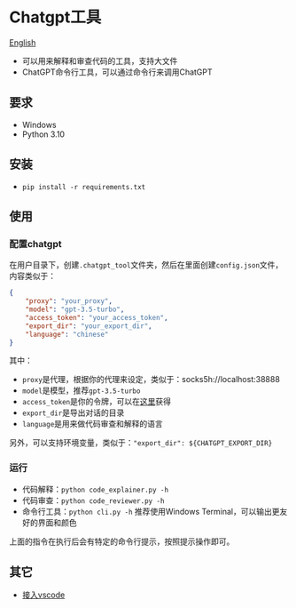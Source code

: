 # Chatgpt工具

[English](./readme.md)

- 可以用来解释和审查代码的工具，支持大文件
- ChatGPT命令行工具，可以通过命令行来调用ChatGPT

## 要求

- Windows
- Python 3.10

## 安装

- `pip install -r requirements.txt`

## 使用

### 配置chatgpt

在用户目录下，创建`.chatgpt_tool`文件夹，然后在里面创建`config.json`文件，内容类似于：

```json
{
    "proxy": "your_proxy",
    "model": "gpt-3.5-turbo",
    "access_token": "your_access_token",
    "export_dir": "your_export_dir",
    "language": "chinese"
}
```

其中：

- `proxy`是代理，根据你的代理来设定，类似于：socks5h://localhost:38888
- `model`是模型，推荐`gpt-3.5-turbo`
- `access_token`是你的令牌，可以在[这里](https://chat.openai.com/api/auth/session)获得
- `export_dir`是导出对话的目录
- `language`是用来做代码审查和解释的语言

另外，可以支持环境变量，类似于：`"export_dir": ${CHATGPT_EXPORT_DIR}`

### 运行

- 代码解释：`python code_explainer.py -h`
- 代码审查：`python code_reviewer.py -h`
- 命令行工具：`python cli.py -h` 推荐使用Windows Terminal，可以输出更友好的界面和颜色

上面的指令在执行后会有特定的命令行提示，按照提示操作即可。

## 其它

- [接入vscode](./vscode_zh.md)
